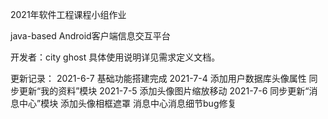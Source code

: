 2021年软件工程课程小组作业

java-based Android客户端信息交互平台

  开发者：city ghost
  具体使用说明详见需求定义文档。
  
  更新记录：
  2021-6-7
    基础功能搭建完成
  2021-7-4
    添加用户数据库头像属性 
    同步更新“我的资料”模块
  2021-7-5
    添加头像图片缩放移动
  2021-7-6
    同步更新“消息中心”模块 
    添加头像相框遮罩 
    消息中心消息细节bug修复
  
